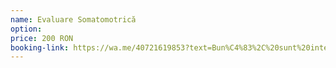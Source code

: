 ```yaml
---
name: Evaluare Somatomotrică
option:
price: 200 RON
booking-link: https://wa.me/40721619853?text=Bun%C4%83%2C%20sunt%20interesat%C4%83%20de%20medical%20procedura%20%22Evaluare%20Somatomotric%C4%83%20200%20RON%22
---
```

